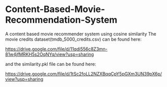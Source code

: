 # Content-Based-Movie-Recommendation-System
A content based movie recommender system using cosine similarity
The movie credits dataset(tmdb_5000_credits.csv) can be found here:

https://drive.google.com/file/d/11qdi556c8Z3mn-81w4jfMRKH5s2OqNYq/view?usp=sharing

and the similarity.pkl file can be found here:

https://drive.google.com/file/d/1tSc2foLL2NZXBqqCpY5pGXm3UN39pX6p/view?usp=sharing
